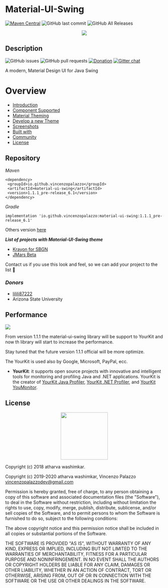 # Material-UI-Swing
[![Maven Central](https://img.shields.io/maven-central/v/io.github.vincenzopalazzo/material-ui-swing?color=%237cc4f4&style=for-the-badge)](https://search.maven.org/search?q=g:%22io.github.vincenzopalazzo%22%20AND%20a:%22material-ui-swing%22)
![GitHub last commit](https://img.shields.io/github/last-commit/vincenzopalazzo/material-ui-swing?color=%237cc4f4&style=for-the-badge)
![GitHub All Releases](https://img.shields.io/github/downloads/vincenzopalazzo/material-ui-swing/total?color=%234caf50&style=for-the-badge)

<div align="center">
<img src="https://raw.githubusercontent.com/vincenzopalazzo/material-ui-swing-donations/master/images/iconMaterialOfficial.png" />
</div>

## Description
![GitHub issues](https://img.shields.io/github/issues/vincenzopalazzo/material-ui-swing.svg?style=for-the-badge)
![GitHub pull requests](https://img.shields.io/github/issues-pr/vincenzopalazzo/material-ui-swing.svg?style=for-the-badge)
[![Donation](https://img.shields.io/website/http/vincenzopalazzo.github.io/material-ui-swing-donations.svg?style=for-the-badge&up_color=yellow&up_message=Donation)](https://vincenzopalazzo.github.io/material-ui-swing-donations)
[![Gitter chat](https://img.shields.io/gitter/room/vincenzopalazzo/material-ui-swing.svg?style=for-the-badge)](https://gitter.im/material-ui-swing/community?utm_source=badge&utm_medium=badge&utm_campaign=pr-badge)

A modern, Material Design UI for Java Swing

# Overview

- [Introduction](https://github.com/vincenzopalazzo/material-ui-swing/wiki/Introduction)
- [Component Supported](https://github.com/vincenzopalazzo/material-ui-swing/wiki/Component-Supported)
- [Material Theming]()
- [Develop a new Theme]()
- [Screenshots](https://github.com/vincenzopalazzo/material-ui-swing/wiki/Screenshots)
- [Built with]()
- [Community]()
- [License](https://github.com/vincenzopalazzo/material-ui-swing/tree/development#license)

 ## Repository

 _Maven_

 ```
<dependency>
  <groupId>io.github.vincenzopalazzo</groupId>
  <artifactId>material-ui-swing</artifactId>
  <version>1.1.1_pre-release_6.1</version>
</dependency>
 ```

 _Gradle_

```
implementation 'io.github.vincenzopalazzo:material-ui-swing:1.1.1_pre-release_6.1'
```

Others version [here](https://search.maven.org/artifact/io.github.vincenzopalazzo/material-ui-swing)

_**List of projects with Material-UI-Swing theme**_
- [Krayon for SBGN](https://github.com/wiese42/krayon4sbgn)
- [JMars Beta](https://JMars.mars.asu.edu)

Contact us if you use this look and feel, so we can add your project to the list 🙂

### _Donors_
- [lilili87222](https://github.com/lilili87222)
- Arizona State University

## Performance

![](https://www.yourkit.com/images/yklogo.png)

From version 1.1.1 the material-ui-swing library will be support to YourKit and now th library will 
start to increase the performance.

Stay tuned that the future version 1.1.1 official will be more optimize.

The YourKit is used also by Google, Microsoft, PayPal, ecc.

- **YourKit**: it supports open source projects with innovative and intelligent tools
for monitoring and profiling Java and .NET applications.
YourKit is the creator of <a href="https://www.yourkit.com/java/profiler/">YourKit Java Profiler</a>,
<a href="https://www.yourkit.com/.net/profiler/">YourKit .NET Profiler</a>,
and <a href="https://www.yourkit.com/youmonitor/">YourKit YouMonitor</a>.

## License

<div align="center">
  <img src="https://opensource.org/files/osi_keyhole_300X300_90ppi_0.png" width="150" height="150"/>
</div>

Copyright (c) 2018 atharva washimkar.

Copyright (c) 2019-2020 atharva washimkar, Vincenzo Palazzo vincenzopalazzodev@gmail.com

Permission is hereby granted, free of charge, to any person obtaining a copy of this software and associated documentation files (the "Software"), 
to deal in the Software without restriction, including without limitation the rights to use, copy, modify, merge, publish, distribute, 
sublicense, and/or sell copies of the Software, and to permit persons to whom the Software is furnished to do so, subject to the following conditions:

The above copyright notice and this permission notice shall be included in all copies or substantial portions of the Software.

THE SOFTWARE IS PROVIDED "AS IS", WITHOUT WARRANTY OF ANY KIND, EXPRESS OR IMPLIED, INCLUDING BUT NOT LIMITED TO THE WARRANTIES OF MERCHANTABILITY, 
FITNESS FOR A PARTICULAR PURPOSE AND NONINFRINGEMENT. IN NO EVENT SHALL THE AUTHORS OR COPYRIGHT HOLDERS BE LIABLE FOR ANY CLAIM, 
DAMAGES OR OTHER LIABILITY, WHETHER IN AN ACTION OF CONTRACT, TORT OR OTHERWISE, ARISING FROM, OUT OF OR IN CONNECTION WITH THE SOFTWARE OR THE USE 
OR OTHER DEALINGS IN THE SOFTWARE.

